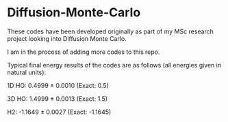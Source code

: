 # Diffusion-Monte-Carlo


These codes have been developed originally as part of my MSc research project looking into Diffusion Monte Carlo.


I am in the process of adding more codes to this repo.


Typical final energy results of the codes are as follows (all energies given in natural units):

1D HO:  0.4999 ± 0.0010    (Exact: 0.5) 

3D HO:  1.4999 ± 0.0013    (Exact: 1.5) 

H2:     -1.1649 ± 0.0027   (Exact: -1.1645)
